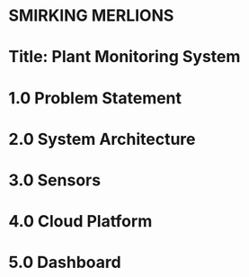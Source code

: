# SMIRKING MERLIONS


# Title: Plant Monitoring System


# 1.0 Problem Statement


# 2.0 System Architecture


# 3.0 Sensors


# 4.0 Cloud Platform


# 5.0 Dashboard

